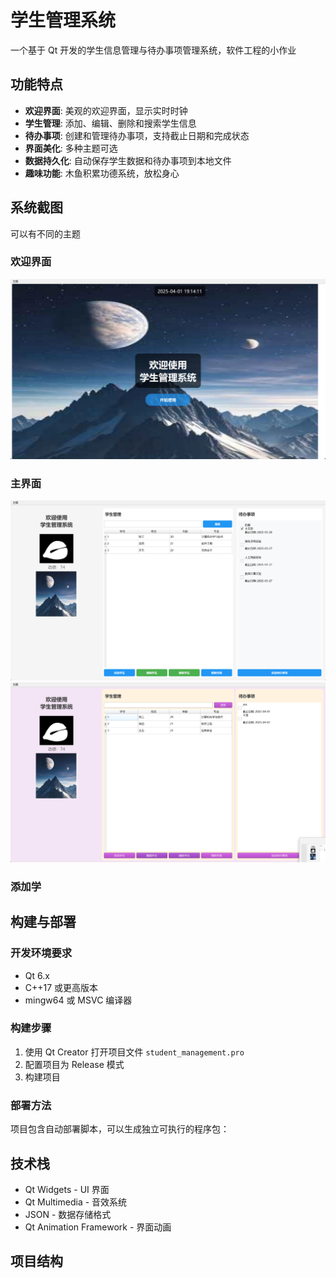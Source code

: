 # 学生管理系统

一个基于 Qt 开发的学生信息管理与待办事项管理系统，软件工程的小作业


## 功能特点

- **欢迎界面**: 美观的欢迎界面，显示实时时钟
- **学生管理**: 添加、编辑、删除和搜索学生信息
- **待办事项**: 创建和管理待办事项，支持截止日期和完成状态
- **界面美化**: 多种主题可选
- **数据持久化**: 自动保存学生数据和待办事项到本地文件
- **趣味功能**: 木鱼积累功德系统，放松身心

## 系统截图
可以有不同的主题

### 欢迎界面

![alt text](image-1.png)

### 主界面

![alt text](image-2.png)
![alt text](image.png)

### 添加学

## 构建与部署

### 开发环境要求

- Qt 6.x
- C++17 或更高版本
- mingw64 或 MSVC 编译器

### 构建步骤

1. 使用 Qt Creator 打开项目文件 `student_management.pro`
2. 配置项目为 Release 模式
3. 构建项目

### 部署方法

项目包含自动部署脚本，可以生成独立可执行的程序包：

## 技术栈

- Qt Widgets - UI 界面
- Qt Multimedia - 音效系统
- JSON - 数据存储格式
- Qt Animation Framework - 界面动画

## 项目结构

#
